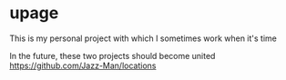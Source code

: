 # upage
This is my personal project with which I sometimes work when it's time

In the future, these two projects should become united https://github.com/Jazz-Man/locations
